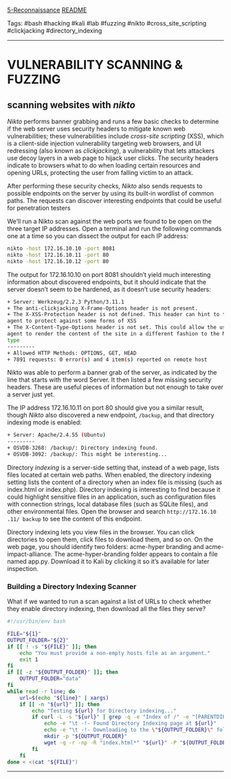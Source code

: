 [5-Reconnaissance](5-Reconnaissance.md) [README](Learning-Bash-Notes-Projects/README.md) 

Tags: #bash #hacking #kali #lab #fuzzing #nikto #cross_site_scripting #clickjacking #directory_indexing 

___

# VULNERABILITY SCANNING & FUZZING

## scanning websites with _nikto_

_Nikto_ performs banner grabbing and runs a few basic checks to determine if the web server uses security headers to mitigate known web vulnerabilities; these vulnerabilities include _cross-site scripting_ (XSS), which is a client-side injection vulnerability targeting web browsers, and UI redressing (also known as _clickjacking_), a vulnerability that lets attackers use decoy layers in a web page to hijack user clicks. The security headers indicate to browsers what to do when loading certain resources and opening URLs, protecting the user from falling victim to an attack.

After performing these security checks, _Nikto_ also sends requests to possible endpoints on the server by using its built-in wordlist of common paths. The requests can discover interesting endpoints that could be useful for penetration testers

We’ll run a Nikto scan against the web ports we found to be open on the three target IP addresses. Open a terminal and run the following commands one at a time so you can dissect the output for each IP address:
```bash
nikto -host 172.16.10.10 -port 8081
nikto -host 172.16.10.11 -port 80
nikto -host 172.16.10.12 -port 80
```

The output for 172.16.10.10 on port 8081 shouldn’t yield much interesting information about discovered endpoints, but it should indicate that the server doesn’t seem to be hardened, as it doesn’t use security headers:
```bash
+ Server: Werkzeug/2.2.3 Python/3.11.1
+ The anti-clickjacking X-Frame-Options header is not present.
+ The X-XSS-Protection header is not defined. This header can hint to the user
agent to protect against some forms of XSS
+ The X-Content-Type-Options header is not set. This could allow the user
agent to render the content of the site in a different fashion to the MIME
type
---------
+ Allowed HTTP Methods: OPTIONS, GET, HEAD
+ 7891 requests: 0 error(s) and 4 item(s) reported on remote host
```
Nikto was able to perform a banner grab of the server, as indicated by the line that starts with the word Server. It then listed a few missing security headers. These are useful pieces of information but not enough to take over a server just yet.

The IP address 172.16.10.11 on port 80 should give you a similar result, though _Nikto_ also discovered a new endpoint, `/backup`, and that directory indexing mode is enabled:
```bash
+ Server: Apache/2.4.55 (Ubuntu)
---------
+ OSVDB-3268: /backup/: Directory indexing found.
+ OSVDB-3092: /backup/: This might be interesting...
```
Directory _indexing_ is a server-side setting that, instead of a web page, lists files located at certain web paths. When enabled, the directory indexing setting lists the content of a directory when an index file is missing (such as index​.html or index​.php). Directory indexing is interesting to find because it could highlight sensitive files in an application, such as configuration files with connection strings, local database files (such as SQLite files), and other environmental files. Open the browser and search `http://172​.16​.10​.11​/ backup` to see the content of this endpoint.

Directory indexing lets you view files in the browser. You can click directories to open them, click files to download them, and so on. On the web page, you should identify two folders: acme-hyper branding and acme-impact-alliance. The acme-hyper-branding folder appears to contain a file named app.py. Download it to Kali by clicking it so it’s available for later inspection.

### Building a Directory Indexing Scanner
What if we wanted to run a scan against a list of URLs to check whether they enable directory indexing, then download all the files they serve?
```bash
#!/usr/bin/env bash

FILE="${1}"
OUTPUT_FOLDER="${2}"
if [[ ! -s "${FILE}" ]]; then
	echo "You must provide a non-empty hosts file as an argument."
	exit 1
fi
if [[ -z "${OUTPUT_FOLDER}" ]]; then
	OUTPUT_FOLDER="data"
fi
while read -r line; do
	url=$(echo "${line}" | xargs)
	if [[ -n "${url}" ]]; then
		echo "Testing ${url} for Directory indexing..."
		if curl -L -s "${url}" | grep -q -e "Index of /" -e "[PARENTDIR]"; then
			echo -e "\t -!- Found Directory Indexing page at ${url}"
			echo -e "\t -!- Downloading to the \"${OUTPUT_FOLDER}\" folder..."
			mkdir -p "${OUTPUT_FOLDER}"
			wget -q -r -np -R "index​.html*" "${url}" -P "${OUTPUT_FOLDER}"
		fi
	fi
done < <(cat "${FILE}")
```


___
